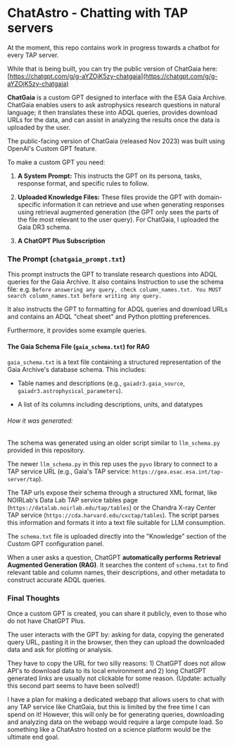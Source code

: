 # ChatAstro - Chatting with TAP servers

At the moment, this repo contains work in progress towards a chatbot for every TAP server.

While that is being built, you can try the public version of ChatGaia here: [https://chatgpt.com/g/g-aYZOjK5zy-chatgaia](https://chatgpt.com/g/g-aYZOjK5zy-chatgaia)

 **ChatGaia** is a custom GPT designed to interface with the ESA Gaia Archive. ChatGaia enables users to ask astrophysics research questions in natural language; it then translates these into ADQL queries, provides download URLs for the data, and can assist in analyzing the results once the data is uploaded by the user. 
 
 The public-facing version of ChatGaia (released Nov 2023) was built using OpenAI's Custom GPT feature.

To make a custom GPT you need:

1. **A System Prompt:** This instructs the GPT on its persona, tasks, response format, and specific rules to follow.

2. **Uploaded Knowledge Files:** These files provide the GPT with domain-specific information it can retrieve and use when generating responses using retrieval augmented generation (the GPT only sees the parts of the file most relevant to the user query). For ChatGaia, I uploaded the Gaia DR3 schema.

3. **A ChatGPT Plus Subscription**
  
### The Prompt (`chatgaia_prompt.txt`)

This prompt instructs the GPT to translate research questions into ADQL queries for the Gaia Archive. It also contains Instruction to use the schema file: e.g. `Before answering any query, check column_names.txt. You MUST search column_names.txt before writing any query.`

It also instructs the GPT to formatting for ADQL queries and download URLs and contains an ADQL "cheat sheet" and Python plotting preferences.

Furthermore, it provides some example queries.

  

#### **The Gaia Schema File (`gaia_schema.txt`) for RAG**

 `gaia_schema.txt` is a text file containing a structured representation of the Gaia Archive's database schema. This includes:

* Table names and descriptions (e.g., `gaiadr3.gaia_source`, `gaiadr3.astrophysical_parameters`).

* A list of its columns including descriptions, units, and datatypes

###### How it was generated:

The schema was generated using an older script similar to `llm_schema.py` provided in this repository.

The newer `llm_schema.py` in this rep uses the `pyvo` library to connect to a TAP service URL (e.g., Gaia's TAP service: `https://gea.esac.esa.int/tap-server/tap`).

The TAP urls expose their schema through a structured XML format,  like NOIRLab's Data Lab TAP service tables page (`https://datalab.noirlab.edu/tap/tables`) or the Chandra X-ray Center TAP service (`https://cda.harvard.edu/cxctap/tables`). The script parses this information and formats it into a text file suitable for LLM consumption.

The `schema.txt` file is uploaded directly into the "Knowledge" section of the Custom GPT configuration panel.

When a user asks a question, ChatGPT **automatically performs Retrieval Augmented Generation (RAG)**. It searches the content of `schema.txt` to find relevant table and column names, their descriptions, and other metadata to construct accurate ADQL queries.

### Final Thoughts
Once a custom GPT is created, you can share it publicly, even to those who do not have ChatGPT Plus. 

The user interacts with the GPT by: asking for data, copying the generated query URL, pasting it in the browser, then they can upload the downloaded data and ask for plotting or analysis.

They have to copy the URL for two silly reasons: 1) ChatGPT does not allow API's to download data to its local environment and 2) long ChatGPT generated links are usually not clickable for some reason. (Update: actually this second part seems to have been solved!)

I have a plan for making a dedicated webapp that allows users to chat with any TAP service like ChatGaia, but this is limited by the free time I can spend on it! However, this will only be for generating queries, downloading and analyzing data on the webapp would require a large compute load. So something like a ChatAstro hosted on a science platform would be the ultimate end goal.